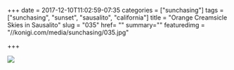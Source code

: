 +++
date = 2017-12-10T11:02:59-07:35
categories = ["sunchasing"]
tags = ["sunchasing", "sunset", "sausalito", "california"]
title = "Orange Creamsicle Skies in Sausalito"
slug = "035"
href= ""
summary=""
featuredimg = "//konigi.com/media/sunchasing/035.jpg"

+++

<img src="//konigi.com/media/sunchasing/035.jpg" />
